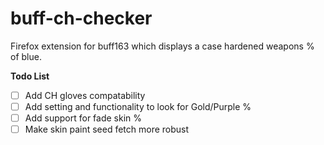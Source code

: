 # buff-ch-checker
Firefox extension for buff163 which displays a case hardened weapons % of blue.

**Todo List**
- [ ] Add CH gloves compatability
- [ ] Add setting and functionality to look for Gold/Purple %
- [ ] Add support for fade skin %
- [ ] Make skin paint seed fetch more robust
